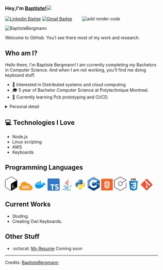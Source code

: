 ### Hey,I'm [Baptiste!]()<img src="https://media.giphy.com/media/hvRJCLFzcasrR4ia7z/giphy.gif" width="25px">


<img src = 'https://uspto.report/TM/88820113/mark' alt = 'add render code' align='right' width="250"/>

[![Linkedin Badge](https://img.shields.io/badge/-BaptisteBergmann-blue?style=flat-square&logo=Linkedin&logoColor=white&link=https://www.linkedin.com/in/baptiste-bergmann-a8481012a)](https://www.linkedin.com/in/baptiste-bergmann-a8481012a) [![Gmail Badge](https://img.shields.io/badge/-baptiste.bergmann@polymtl.ca-c14438?style=flat-square&logo=Gmail&logoColor=white&link=mailto:baptiste.bergmann@polymtl.ca)](mailto:baptiste.bergmann@polymtl.ca) 
<p align="left"> <img src="https://komarev.com/ghpvc/?username=BaptisteBergmann" alt="BaptisteBergmann" /> </p>

Welcome to GitHub. You'l see there most of my work and research.
 ## Who am I?
 
 Hello there, I'm Baptiste Bergmann! I am currently completing my Bachelors in Computer Science. And when I am not working, you'll find me doing keyboard stuff.

* 🧐   	Interested in Distributed systems and cloud computing
* 🎓   	5 year of Bachelor Computer Science at Polytechnique Montreal.
* 🌱   	Currently learning Pcb prototyping and CI/CD.


<details>
  <summary>Personal detail</summary>
  <br>
* 🎹	Keyboard enthousiat
* 📚	Reading a lot of Weebtoon
* 🚗	Car enthousiast
* 👨‍🏫	   Whant to teach
* 🏨	Don't like working alone
</details>

## :computer: Technologies I Love
* Node.js
* Linux scripting
* AWS
* Keyboards

## Programming Languages
<p align="left"> 
	<img src="https://github.com/BaptisteBergmann/BaptisteBergmann/blob/main/img/bashIcon.png?raw=true" alt="Bash" width=40 /> 
	<img src="https://github.com/BaptisteBergmann/BaptisteBergmann/blob/main/img/awsIcon.png?raw=true" alt="Bash" width=48 /> 
	<img src="https://github.com/BaptisteBergmann/BaptisteBergmann/blob/main/img/dockerIcon.png?raw=true" alt="Bash" width=40 /> 
	<img src="https://github.com/BaptisteBergmann/BaptisteBergmann/blob/main/img/typescriptIcon.png?raw=true" alt="Bash" width=40 /> 
	<img src="https://github.com/BaptisteBergmann/BaptisteBergmann/blob/main/img/javaIcon.svg?raw=true" alt="Bash" width=40 /> 
	<img src="https://github.com/BaptisteBergmann/BaptisteBergmann/blob/main/img/pythonIcon.svg?raw=true" alt="Bash" width=40 /> 
	<img src="https://github.com/BaptisteBergmann/BaptisteBergmann/blob/main/img/cppIcon.png?raw=true" alt="Bash" width=40 /> 
	<img src="https://github.com/BaptisteBergmann/BaptisteBergmann/blob/main/img/htmlIcon.png?raw=true" alt="Bash" width=40 /> 
	<img src="https://github.com/BaptisteBergmann/BaptisteBergmann/blob/main/img/cicdIcon.png?raw=true" alt="Bash" width=40 /> 
	<img src="https://github.com/BaptisteBergmann/BaptisteBergmann/blob/main/img/cssIcon.png?raw=true" alt="Bash" width=40 /> 
	<img src="https://github.com/BaptisteBergmann/BaptisteBergmann/blob/main/img/gitIcon.png?raw=true" alt="Bash" width=40 /> 
</p>
	
 
## Current Works
 * Studing.
 * Creating Owl Keyboards.

## Other Stuff
  - :octocat: [My Resume]() Coming soon
 -------
Credits: [BaptisteBergmann](https://github.com/BaptisteBergmann)

